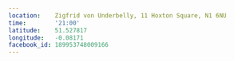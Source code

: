 ```yaml
---
location:    Zigfrid von Underbelly, 11 Hoxton Square, N1 6NU
time:        '21:00'
latitude:    51.527817
longitude:   -0.08171
facebook_id: 189953748009166
---
```

